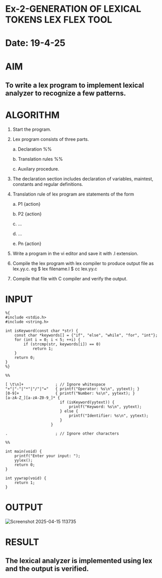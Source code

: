 # Ex-2-GENERATION OF LEXICAL TOKENS LEX FLEX TOOL
# Date: 19-4-25
# AIM
## To write a lex program to implement lexical analyzer to recognize a few patterns.
# ALGORITHM

1.	Start the program.

2.	Lex program consists of three parts.

     a.	Declaration %%

     b.	Translation rules %%

     c.	Auxilary procedure.

3.	The declaration section includes declaration of variables, maintest, constants and regular definitions.
4.	Translation rule of lex program are statements of the form

    a.	P1 {action}

    b.	P2 {action}

    c.	…

    d.	…

    e.	Pn {action}

5.	Write a program in the vi editor and save it with .l extension.

6.	Compile the lex program with lex compiler to produce output file as lex.yy.c. eg $ lex filename.l $ cc lex.yy.c
7.	Compile that file with C compiler and verify the output.

# INPUT
```
%{
#include <stdio.h>
#include <string.h>

int isKeyword(const char *str) {
    const char *keywords[] = {"if", "else", "while", "for", "int"};
    for (int i = 0; i < 5; ++i) {
        if (strcmp(str, keywords[i]) == 0)
            return 1;
    }
    return 0;
}
%}

%%

[ \t\n]+              ; // Ignore whitespace
"+"|"-"|"*"|"/"|"="   { printf("Operator: %s\n", yytext); }
[0-9]+                { printf("Number: %s\n", yytext); }
[a-zA-Z_][a-zA-Z0-9_]* {
                        if (isKeyword(yytext)) {
                            printf("Keyword: %s\n", yytext);
                        } else {
                            printf("Identifier: %s\n", yytext);
                        }
                    }

.                     ; // Ignore other characters

%%

int main(void) {
    printf("Enter your input: ");
    yylex();
    return 0;
}

int yywrap(void) {
    return 1;
}
```
# OUTPUT
![Screenshot 2025-04-15 113735](https://github.com/user-attachments/assets/44c58029-2d56-46fc-b0a9-81a8fb29e515)

# RESULT
## The lexical analyzer is implemented using lex and the output is verified.
